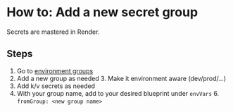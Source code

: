 # How to: Add a new secret group

Secrets are mastered in Render.

## Steps

1. Go to [environment groups](https://dashboard.render.com/env-groups)
2. Add a new group as needed
    3. Make it environment aware (dev/prod/...)
4. Add k/v secrets as needed
5. With your group name, add to your desired blueprint under `envVars` 
   6. `fromGroup: <new group name>`